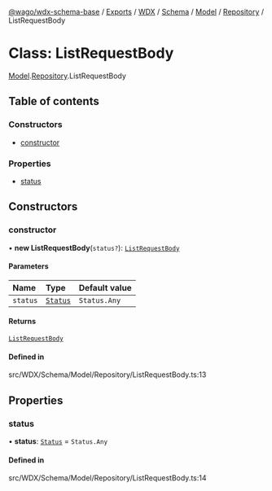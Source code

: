 [@wago/wdx-schema-base](../README.md) / [Exports](../modules.md) / [WDX](../modules/WDX.md) / [Schema](../modules/WDX.Schema.md) / [Model](../modules/WDX.Schema.Model.md) / [Repository](../modules/WDX.Schema.Model.Repository.md) / ListRequestBody

# Class: ListRequestBody

[Model](../modules/WDX.Schema.Model.md).[Repository](../modules/WDX.Schema.Model.Repository.md).ListRequestBody

## Table of contents

### Constructors

- [constructor](WDX.Schema.Model.Repository.ListRequestBody.md#constructor)

### Properties

- [status](WDX.Schema.Model.Repository.ListRequestBody.md#status)

## Constructors

### constructor

• **new ListRequestBody**(`status?`): [`ListRequestBody`](WDX.Schema.Model.Repository.ListRequestBody.md)

#### Parameters

| Name | Type | Default value |
| :------ | :------ | :------ |
| `status` | [`Status`](../enums/WDX.Schema.Model.Package.Status.md) | `Status.Any` |

#### Returns

[`ListRequestBody`](WDX.Schema.Model.Repository.ListRequestBody.md)

#### Defined in

src/WDX/Schema/Model/Repository/ListRequestBody.ts:13

## Properties

### status

• **status**: [`Status`](../enums/WDX.Schema.Model.Package.Status.md) = `Status.Any`

#### Defined in

src/WDX/Schema/Model/Repository/ListRequestBody.ts:14

